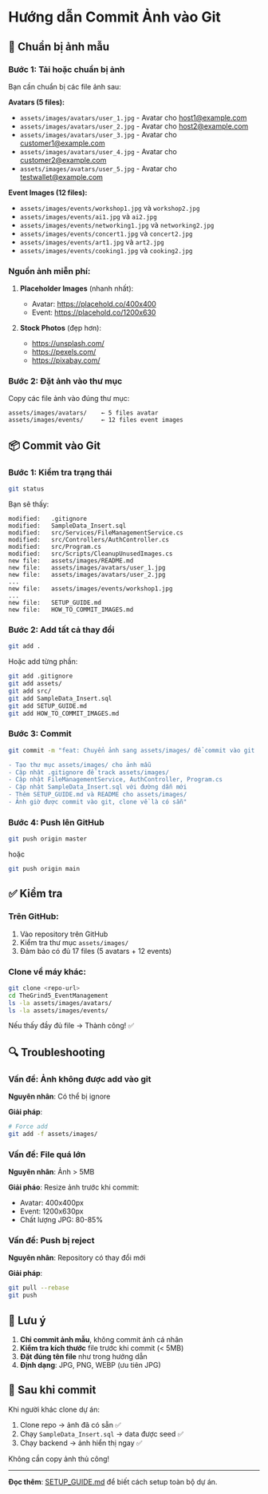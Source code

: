 # Hướng dẫn Commit Ảnh vào Git

## 📸 Chuẩn bị ảnh mẫu

### Bước 1: Tải hoặc chuẩn bị ảnh

Bạn cần chuẩn bị các file ảnh sau:

**Avatars (5 files):**
- `assets/images/avatars/user_1.jpg` - Avatar cho host1@example.com
- `assets/images/avatars/user_2.jpg` - Avatar cho host2@example.com
- `assets/images/avatars/user_3.jpg` - Avatar cho customer1@example.com
- `assets/images/avatars/user_4.jpg` - Avatar cho customer2@example.com
- `assets/images/avatars/user_5.jpg` - Avatar cho testwallet@example.com

**Event Images (12 files):**
- `assets/images/events/workshop1.jpg` và `workshop2.jpg`
- `assets/images/events/ai1.jpg` và `ai2.jpg`
- `assets/images/events/networking1.jpg` và `networking2.jpg`
- `assets/images/events/concert1.jpg` và `concert2.jpg`
- `assets/images/events/art1.jpg` và `art2.jpg`
- `assets/images/events/cooking1.jpg` và `cooking2.jpg`

### Nguồn ảnh miễn phí:

1. **Placeholder Images** (nhanh nhất):
   - Avatar: https://placehold.co/400x400
   - Event: https://placehold.co/1200x630

2. **Stock Photos** (đẹp hơn):
   - https://unsplash.com/
   - https://pexels.com/
   - https://pixabay.com/

### Bước 2: Đặt ảnh vào thư mục

Copy các file ảnh vào đúng thư mục:
```
assets/images/avatars/    ← 5 files avatar
assets/images/events/     ← 12 files event images
```

## 📦 Commit vào Git

### Bước 1: Kiểm tra trạng thái

```bash
git status
```

Bạn sẽ thấy:
```
modified:   .gitignore
modified:   SampleData_Insert.sql
modified:   src/Services/FileManagementService.cs
modified:   src/Controllers/AuthController.cs
modified:   src/Program.cs
modified:   src/Scripts/CleanupUnusedImages.cs
new file:   assets/images/README.md
new file:   assets/images/avatars/user_1.jpg
new file:   assets/images/avatars/user_2.jpg
...
new file:   assets/images/events/workshop1.jpg
...
new file:   SETUP_GUIDE.md
new file:   HOW_TO_COMMIT_IMAGES.md
```

### Bước 2: Add tất cả thay đổi

```bash
git add .
```

Hoặc add từng phần:
```bash
git add .gitignore
git add assets/
git add src/
git add SampleData_Insert.sql
git add SETUP_GUIDE.md
git add HOW_TO_COMMIT_IMAGES.md
```

### Bước 3: Commit

```bash
git commit -m "feat: Chuyển ảnh sang assets/images/ để commit vào git

- Tạo thư mục assets/images/ cho ảnh mẫu
- Cập nhật .gitignore để track assets/images/
- Cập nhật FileManagementService, AuthController, Program.cs
- Cập nhật SampleData_Insert.sql với đường dẫn mới
- Thêm SETUP_GUIDE.md và README cho assets/images/
- Ảnh giờ được commit vào git, clone về là có sẵn"
```

### Bước 4: Push lên GitHub

```bash
git push origin master
```

hoặc

```bash
git push origin main
```

## ✅ Kiểm tra

### Trên GitHub:
1. Vào repository trên GitHub
2. Kiểm tra thư mục `assets/images/`
3. Đảm bảo có đủ 17 files (5 avatars + 12 events)

### Clone về máy khác:
```bash
git clone <repo-url>
cd TheGrind5_EventManagement
ls -la assets/images/avatars/
ls -la assets/images/events/
```

Nếu thấy đầy đủ file → Thành công! ✅

## 🔍 Troubleshooting

### Vấn đề: Ảnh không được add vào git

**Nguyên nhân**: Có thể bị ignore

**Giải pháp**:
```bash
# Force add
git add -f assets/images/
```

### Vấn đề: File quá lớn

**Nguyên nhân**: Ảnh > 5MB

**Giải pháo**: Resize ảnh trước khi commit:
- Avatar: 400x400px
- Event: 1200x630px
- Chất lượng JPG: 80-85%

### Vấn đề: Push bị reject

**Nguyên nhân**: Repository có thay đổi mới

**Giải pháp**:
```bash
git pull --rebase
git push
```

## 📝 Lưu ý

1. **Chỉ commit ảnh mẫu**, không commit ảnh cá nhân
2. **Kiểm tra kích thước** file trước khi commit (< 5MB)
3. **Đặt đúng tên file** như trong hướng dẫn
4. **Định dạng**: JPG, PNG, WEBP (ưu tiên JPG)

## 🎯 Sau khi commit

Khi người khác clone dự án:
1. Clone repo → ảnh đã có sẵn ✅
2. Chạy `SampleData_Insert.sql` → data được seed ✅
3. Chạy backend → ảnh hiển thị ngay ✅

Không cần copy ảnh thủ công!

---

**Đọc thêm**: [SETUP_GUIDE.md](SETUP_GUIDE.md) để biết cách setup toàn bộ dự án.

